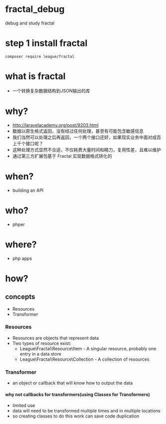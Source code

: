 # fractal_debug
debug and study fractal

# step 1 install fractal
```
composer require league/fractal
```

# what is fractal
* 一个转换复杂数据结构到JSON输出的库

# why?
* http://laravelacademy.org/post/9203.html
* 数据以原生格式返回，没有经过任何处理，甚至有可能包含敏感信息
* 我们当然可以处理之后再返回，一个两个接口还好，如果现实业务中面对成百上千个接口呢？
* 这种处理方式显然不合适，不仅耗费大量时间和精力，复用性差，且难以维护
* 通过第三方扩展包基于 Fractal 实现数据格式转化的

# when?
* building an API 

# who?

* phper

# where?
* php apps

# how?

## concepts
* Resources 
* Transformer

### Resources 
* Resources are objects that represent data
* Two types of resource exist:
  * League\Fractal\Resource\Item - A singular resource, probably one entry in a data store
  * League\Fractal\Resource\Collection - A collection of resources
### Transformer
* an object or callback that will know how to output the data

#### why not callbacks for transformers(using Classes for Transformers)
* limited use
* data will need to be transformed multiple times and in multiple locations
* so creating classes to do this work can save code duplication